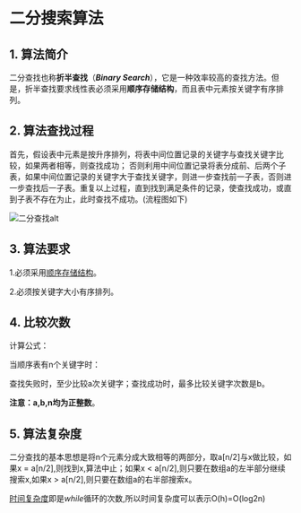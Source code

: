 # 二分搜索算法
## 1. 算法简介
二分查找也称**折半查找**（***Binary Search***），它是一种效率较高的查找方法。但是，折半查找要求线性表必须采用**顺序存储结构**，而且表中元素按关键字有序排列。
## 2. 算法查找过程
首先，假设表中元素是按升序排列，将表中间位置记录的关键字与查找关键字比较，如果两者相等，则查找成功；  否则利用中间位置记录将表分成前、后两个子表，如果中间位置记录的关键字大于查找关键字，则进一步查找前一子表，否则进一步查找后一子表。重复以上过程，直到找到满足条件的记录，使查找成功，或直到子表不存在为止，此时查找不成功。(流程图如下)  

![二分查找alt](https://pic.baike.soso.com/ugc/baikepic2/0/20220307112430-2019145225_png_709_335_125863.jpg/800)   
## 3. 算法要求
1.必须采用[顺序存储结构](https://baike.sogou.com/v177744459.htm?fromTitle=%E9%A1%BA%E5%BA%8F%E5%AD%98%E5%82%A8)。  

2.必须按关键字大小有序排列。
## 4. 比较次数
计算公式：

当顺序表有n个关键字时：

查找失败时，至少比较a次关键字；查找成功时，最多比较关键字次数是b。

**注意：a,b,n均为正整数**。
## 5. 算法复杂度
二分查找的基本思想是将n个元素分成大致相等的两部分，取a[n/2]与x做比较，如果x = a[n/2],则找到x,算法中止；如果x < a[n/2],则只要在数组a的左半部分继续搜索x,如果x > a[n/2],则只要在数组a的右半部搜索x。  

[时间复杂度](https://baike.sogou.com/lemma/ShowInnerLink.htm?lemmaId=204166&ss_c=ssc.citiao.link)即是*while*循环的次数,所以时间复杂度可以表示O(h)=O(log2n)